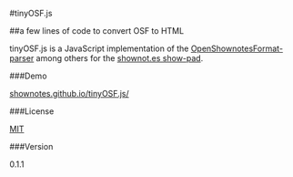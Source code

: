 #tinyOSF.js

##a few lines of code to convert OSF to HTML

tinyOSF.js is a JavaScript implementation of the [OpenShownotesFormat-parser](https://github.com/shownotes/OpenShownotesFormat) among others for the [shownot.es show-pad](https://github.com/shownotes/show-pad).

###Demo

[shownotes.github.io/tinyOSF.js/](http://shownotes.github.io/tinyOSF.js/)

###License

[MIT](http://simon.waldherr.eu/license/mit/)

###Version

0.1.1
